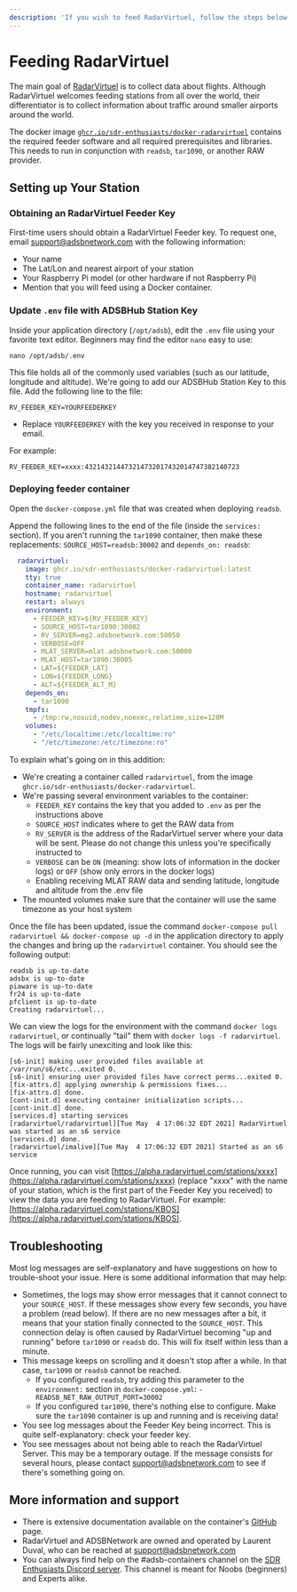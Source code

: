 ```yaml
---
description: 'If you wish to feed RadarVirtuel, follow the steps below.'
---
```


# Feeding RadarVirtuel

The main goal of [RadarVirtuel](https://radarvirtuel.com/) is to collect data about flights. Although RadarVirtuel welcomes feeding stations from all over the world, their differentiator is to collect information about traffic around smaller airports around the world.

The docker image [`ghcr.io/sdr-enthusiasts/docker-radarvirtuel`](https://github.com/sdr-enthusiasts/docker-radarvirtuel) contains the required feeder software and all required prerequisites and libraries. This needs to run in conjunction with `readsb`, `tar1090`, or another RAW provider.

## Setting up Your Station

### Obtaining an RadarVirtuel Feeder Key

First-time users should obtain a RadarVirtuel Feeder key. To request one, email support@adsbnetwork.com with the following information:

* Your name
* The Lat/Lon and nearest airport of your station
* Your Raspberry Pi model (or other hardware if not Raspberry Pi)
* Mention that you will feed using a Docker container.

### Update `.env` file with ADSBHub Station Key

Inside your application directory \(`/opt/adsb`\), edit the `.env` file using your favorite text editor. Beginners may find the editor `nano` easy to use:

```text
nano /opt/adsb/.env
```

This file holds all of the commonly used variables \(such as our latitude, longitude and altitude\). We're going to add our ADSBHub Station Key to this file. Add the following line to the file:

```text
RV_FEEDER_KEY=YOURFEEDERKEY
```

* Replace `YOURFEEDERKEY` with the key you received in response to your email.

For example:

```text
RV_FEEDER_KEY=xxxx:432143214473214732017432014747382140723
```

### Deploying feeder container

Open the `docker-compose.yml` file that was created when deploying `readsb`.

Append the following lines to the end of the file \(inside the `services:` section\). If you aren't running the `tar1090` container, then make these replacements: `SOURCE_HOST=readsb:30002` and `depends_on: readsb`:

```yaml
  radarvirtuel:
    image: ghcr.io/sdr-enthusiasts/docker-radarvirtuel:latest
    tty: true
    container_name: radarvirtuel
    hostname: radarvirtuel
    restart: always
    environment:
      - FEEDER_KEY=${RV_FEEDER_KEY}
      - SOURCE_HOST=tar1090:30002
      - RV_SERVER=mg2.adsbnetwork.com:50050
      - VERBOSE=OFF
      - MLAT_SERVER=mlat.adsbnetwork.com:50000
      - MLAT_HOST=tar1090:30005
      - LAT=${FEEDER_LAT}
      - LON=${FEEDER_LONG}
      - ALT=${FEEDER_ALT_M}
    depends_on:
      - tar1090
    tmpfs:
      - /tmp:rw,nosuid,nodev,noexec,relatime,size=128M
    volumes:
      - "/etc/localtime:/etc/localtime:ro"
      - "/etc/timezone:/etc/timezone:ro"
```

To explain what's going on in this addition:

* We're creating a container called `radarvirtuel`, from the image `ghcr.io/sdr-enthusiasts/docker-radarvirtuel`.
* We're passing several environment variables to the container:
  * `FEEDER_KEY` contains the key that you added to `.env` as per the instructions above
  * `SOURCE_HOST` indicates where to get the RAW data from
  * `RV_SERVER` is the address of the RadarVirtuel server where your data will be sent. Please do not change this unless you're specifically instructed to
  * `VERBOSE` can be `ON` (meaning: show lots of information in the docker logs) or `OFF` (show only errors in the docker logs)
  * Enabling receiving MLAT RAW data and sending latitude, longitude and altitude from the .env file
* The mounted volumes make sure that the container will use the same timezone as your host system

Once the file has been updated, issue the command `docker-compose pull radarvirtuel && docker-compose up -d` in the application directory to apply the changes and bring up the `radarvirtuel` container. You should see the following output:

```text
readsb is up-to-date
adsbx is up-to-date
piaware is up-to-date
fr24 is up-to-date
pfclient is up-to-date
Creating radarvirtuel...
```

We can view the logs for the environment with the command `docker logs radarvirtuel`, or continually "tail" them with `docker logs -f radarvirtuel`. The logs will be fairly unexciting and look like this:

```text
[s6-init] making user provided files available at /var/run/s6/etc...exited 0.
[s6-init] ensuring user provided files have correct perms...exited 0.
[fix-attrs.d] applying ownership & permissions fixes...
[fix-attrs.d] done.
[cont-init.d] executing container initialization scripts...
[cont-init.d] done.
[services.d] starting services
[radarvirtuel/radarvirtuel][Tue May  4 17:06:32 EDT 2021] RadarVirtuel was started as an s6 service
[services.d] done.
[radarvirtuel/imalive][Tue May  4 17:06:32 EDT 2021] Started as an s6 service
```

Once running, you can visit [https://alpha.radarvirtuel.com/stations/xxxx](https://alpha.radarvirtuel.com/stations/xxxx) (replace "xxxx" with the name of your station, which is the first part of the Feeder Key you received) to view the data you are feeding to RadarVirtuel. For example: [https://alpha.radarvirtuel.com/stations/KBOS](https://alpha.radarvirtuel.com/stations/KBOS).

## Troubleshooting

Most log messages are self-explanatory and have suggestions on how to trouble-shoot your issue. Here is some additional information that may help:

* Sometimes, the logs may show error messages that it cannot connect to your `SOURCE_HOST`. If these messages show every few seconds, you have a problem (read below). If there are no new messages after a bit, it means that your station finally connected to the `SOURCE_HOST`. This connection delay is often caused by RadarVirtuel becoming "up and running" before `tar1090` or `readsb` do. This will fix itself within less than a minute.
* This message keeps on scrolling and it doesn't stop after a while. In that case, `tar1090` or `readsb` cannot be reached.
  * If you configured `readsb`, try adding this parameter to the `environment:` section in `docker-compose.yml`:
    `- READSB_NET_RAW_OUTPUT_PORT=30002`
  * If you configured `tar1090`, there's nothing else to configure. Make sure the `tar1090` container is up and running and is receiving data!
* You see log messages about the Feeder Key being incorrect. This is quite self-explanatory: check your feeder key.
* You see messages about not being able to reach the RadarVirtuel Server. This may be a temporary outage. If the message consists for several hours, please contact support@adsbnetwork.com to see if there's something going on.

## More information and support

* There is extensive documentation available on the container's [GitHub](https://github.com/sdr-enthusiasts/docker-radarvirtuel) page.
* RadarVirtuel and ADSBNetwork are owned and operated by Laurent Duval, who can be reached at support@adsbnetwork.com
* You can always find help on the #adsb-containers channel on the [SDR Enthusiasts Discord server](https://discord.gg/m42azbZydy). This channel is meant for Noobs (beginners) and Experts alike.
